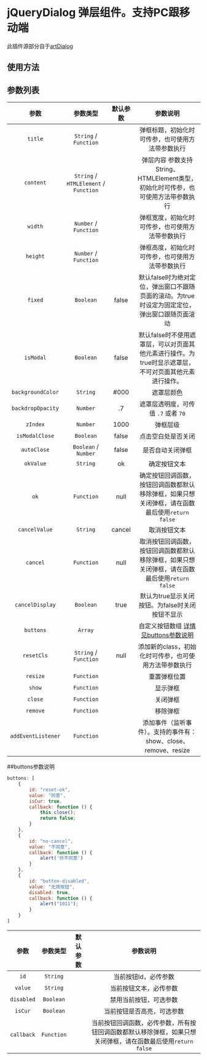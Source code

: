 jQueryDialog 弹层组件。支持PC跟移动端  
===  
此插件源部分自于[artDialog](http://aui.github.io/artDialog/) 

## 使用方法

## 参数列表
参数 | 参数类型 | 默认参数 | 参数说明
|:---:|:---:|:-----:|:---:|    
`title` | `String` / `Function` | | 弹框标题，初始化时可传参，也可使用方法带参数执行 |
`content` | `String` / `HTMLElement` / `Function` | | 弹层内容 参数支持String、HTMLElement类型，初始化时可传参，也可使用方法带参数执行 |
`width` | `Number` / `Function` | | 弹框宽度，初始化时可传参，也可使用方法带参数执行 |
`height` | `Number` / `Function` | | 弹框高度，初始化时可传参，也可使用方法带参数执行 |
`fixed` | `Boolean` | false | 默认false时为绝对定位，弹出窗口不跟随页面的滚动。为true时设定为固定定位，弹出窗口跟随页面滚动 |
`isModal` | `Boolean` | false | 默认false时不使用遮罩层，可以对页面其他元素进行操作。为true时显示遮罩层，不可对页面其他元素进行操作。 |
`backgroundColor` | `String` | #000 | 遮罩层颜色 |
`backdropOpacity` | `Number` | .7 | 遮罩层透明度，可传值 `.7` 或者 `70` |
`zIndex` | `Number` | 1000 | 弹框层级 |
`isModalClose` | `Boolean` | false | 点击空白处是否关闭 |
`autoClose` | `Boolean` / `Number` | false | 是否自动关闭弹框 |
`okValue` | `String` | ok | 确定按钮文本 |
`ok` | `Function` | null | 确定按钮回调函数，按钮回调函数都默认移除弹框，如果只想关闭弹框，请在函数最后使用`return false` |
`cancelValue` | `String` | cancel | 取消按钮文本 |
`cancel` | `Function` | null | 取消按钮回调函数，按钮回调函数都默认移除弹框，如果只想关闭弹框，请在函数最后使用`return false` |
`cancelDisplay` | `Boolean` | true | 默认为true显示关闭按钮。为false时关闭按钮不显示 |
`buttons` | `Array` | | 自定义按钮数组 [详情见buttons参数说明](#buttons参数说明) |
`resetCls` | `String` / `Function` | null | 添加新的class，初始化时可传参，也可使用方法带参数执行 |
`resize` | `Function` | | 重置弹框位置 |
`show` | `Function` | | 显示弹框 |
`close` | `Function` | | 关闭弹框 |
`remove` | `Function` | | 移除弹框 |
`addEventListener` | `Function` | | 添加事件（监听事件）。支持的事件有：show、close、remove、resize |


<a name="buttons参数说明"></a>
##buttons参数说明

````javascript
buttons: [
    {
        id: "reset-ok",
        value: "同意",
        isCur: true,
        callback: function () {
            this.close();
            return false;
        }
    },
    {
        id: "no-cancel",
        value: "不同意",
        callback: function () {
            alert('你不同意')
        }
    },
    {
        id: "button-disabled",
        value: "无效按钮",
        disabled: true,
        callback: function () {
            alert("1011");
        }
    }
]
````

参数 | 参数类型 | 默认参数 | 参数说明
|:---:|:---:|:-----:|:---:|    
`id` | `String` | | 当前按钮Id，必传参数 |
`value` | `String` | | 当前按钮文本，必传参数 |
`disabled` | `Boolean` | | 禁用当前按钮，可选参数 |
`isCur` | `Boolean` | | 当前按钮是否高亮，可选参数 |
`callback` | `Function` | | 当前按钮回调函数，必传参数，所有按钮回调函数都默认移除弹框，如果只想关闭弹框，请在函数最后使用`return false` | 